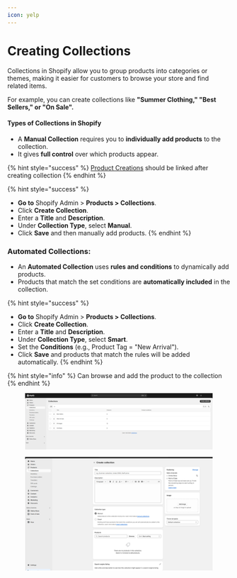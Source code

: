 ```yaml
---
icon: yelp
---
```


# Creating Collections

Collections in Shopify allow you to group products into categories or themes, making it easier for customers to browse your store and find related items.

For example, you can create collections like **"Summer Clothing," "Best Sellers," or "On Sale".**

#### **Types of Collections in Shopify** <a href="#types-of-collections-in-shopify" id="types-of-collections-in-shopify"></a>

* A **Manual Collection** requires you to **individually add products** to the collection.
* It gives **full control** over which products appear.

{% hint style="success" %}
[Product Creations](https://wedesignthemes.gitbook.io/ai-max-ai-games/product/creating-products) should be linked after creating collection
{% endhint %}

{% hint style="success" %}
* **Go to** Shopify Admin > **Products > Collections**.
* Click **Create Collection**.
* Enter a **Title** and **Description**.
* Under **Collection Type**, select **Manual**.
* Click **Save** and then manually add products.
{% endhint %}

### **Automated Collections**: <a href="#automated-collections" id="automated-collections"></a>

* An **Automated Collection** uses **rules and conditions** to dynamically add products.
* Products that match the set conditions are **automatically included** in the collection.

{% hint style="success" %}
- **Go to** Shopify Admin > **Products > Collections**.
- Click **Create Collection**.
- Enter a **Title** and **Description**.
- Under **Collection Type**, select **Smart**.
- Set the **Conditions** (e.g., Product Tag = "New Arrival").
- Click **Save** and products that match the rules will be added automatically.
{% endhint %}

{% hint style="info" %}
Can browse and add the product to the collection
{% endhint %}

<figure><img src="../.gitbook/assets/image (1).jpg" alt=""><figcaption></figcaption></figure>

<figure><img src="../.gitbook/assets/image (2).jpg" alt=""><figcaption></figcaption></figure>
